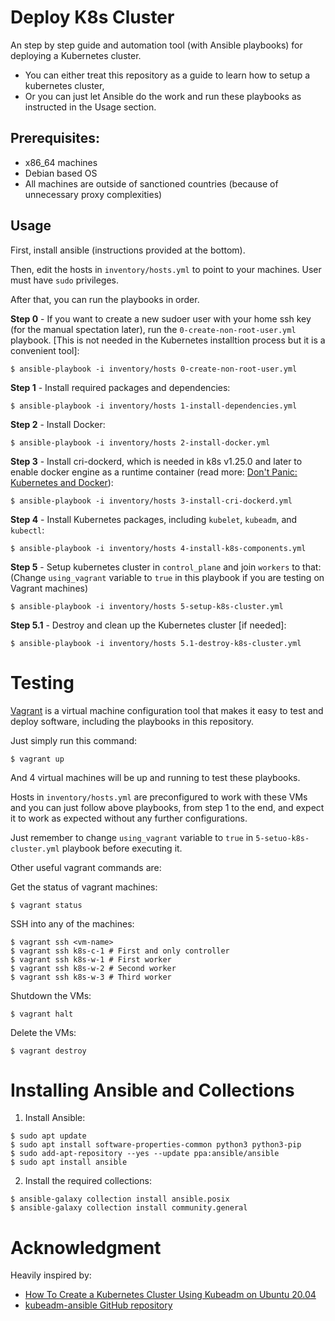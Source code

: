 # Deploy K8s Cluster

An step by step guide and automation tool (with Ansible playbooks) for deploying a Kubernetes cluster.

* You can either treat this repository as a guide to learn how to setup a kubernetes cluster,
* Or you can just let Ansible do the work and run these playbooks as instructed in the Usage section. 

## Prerequisites:
* x86_64 machines
* Debian based OS
* All machines are outside of sanctioned countries (because of unnecessary proxy complexities)

## Usage

First, install ansible (instructions provided at the bottom).

Then, edit the hosts in `inventory/hosts.yml` to point to your machines. User must have `sudo` privileges.

After that, you can run the playbooks in order.

**Step 0** - If you want to create a new sudoer user with your home ssh key (for the manual spectation later), run the `0-create-non-root-user.yml` playbook. [This is not needed in the Kubernetes installtion process but it is a convenient tool]:

```shell
$ ansible-playbook -i inventory/hosts 0-create-non-root-user.yml
```

**Step 1** - Install required packages and dependencies:
```shell
$ ansible-playbook -i inventory/hosts 1-install-dependencies.yml
```

**Step 2** - Install Docker:
```shell
$ ansible-playbook -i inventory/hosts 2-install-docker.yml
```

**Step 3** - Install cri-dockerd, which is needed in k8s v1.25.0 and later to enable docker engine as a runtime container (read more: [Don't Panic: Kubernetes and Docker](https://kubernetes.io/blog/2020/12/02/dont-panic-kubernetes-and-docker/)):
```shell
$ ansible-playbook -i inventory/hosts 3-install-cri-dockerd.yml
```

**Step 4** - Install Kubernetes packages, including `kubelet`, `kubeadm`, and `kubectl`:
```shell
$ ansible-playbook -i inventory/hosts 4-install-k8s-components.yml
```

**Step 5** - Setup kubernetes cluster in `control_plane` and join `workers` to that: (Change `using_vagrant` variable to `true` in this playbook if you are testing on Vagrant machines)
```shell
$ ansible-playbook -i inventory/hosts 5-setup-k8s-cluster.yml
```

**Step 5.1** - Destroy and clean up the Kubernetes cluster [if needed]:
```shell
$ ansible-playbook -i inventory/hosts 5.1-destroy-k8s-cluster.yml
```

# Testing
[Vagrant](https://www.vagrantup.com/) is a virtual machine configuration tool that makes it easy to test and deploy software, including the playbooks in this repository.

Just simply run this command:
```shell
$ vagrant up
```
And 4 virtual machines will be up and running to test these playbooks.

Hosts in `inventory/hosts.yml` are preconfigured to work with these VMs and you can just follow above playbooks, from step 1 to the end, and expect it to work as expected without any further configurations.

Just remember to change `using_vagrant` variable to `true` in `5-setuo-k8s-cluster.yml` playbook before executing it.

Other useful vagrant commands are:

Get the status of vagrant machines:
```shell
$ vagrant status
```

SSH into any of the machines:
```shell
$ vagrant ssh <vm-name>
$ vagrant ssh k8s-c-1 # First and only controller
$ vagrant ssh k8s-w-1 # First worker
$ vagrant ssh k8s-w-2 # Second worker
$ vagrant ssh k8s-w-3 # Third worker
```

Shutdown the VMs:
```shell
$ vagrant halt
```

Delete the VMs:
```shell
$ vagrant destroy
```

# Installing Ansible and Collections
1. Install Ansible:
```shell
$ sudo apt update
$ sudo apt install software-properties-common python3 python3-pip
$ sudo add-apt-repository --yes --update ppa:ansible/ansible
$ sudo apt install ansible
```

2. Install the required collections:
```shell
$ ansible-galaxy collection install ansible.posix
$ ansible-galaxy collection install community.general
```

# Acknowledgment

Heavily inspired by:
- [How To Create a Kubernetes Cluster Using Kubeadm on Ubuntu 20.04](https://www.digitalocean.com/community/tutorials/how-to-create-a-kubernetes-cluster-using-kubeadm-on-ubuntu-20-04)
- [kubeadm-ansible GitHub repository](https://github.com/kairen/kubeadm-ansible)
